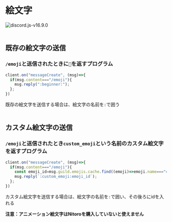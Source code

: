 # 絵文字
![](https://shields.io/badge/discord.js-v16.9.0-blue "discord.js-v16.9.0")
<br></br>


## 既存の絵文字の送信

### `/emoji`と送信されたときに`🔰`を返すプログラム
```js
client.on("messageCreate", (msg)=>{
  if(msg.content==="/emoji"){
    msg.reply(":beginner:");
  };
})
```
既存の絵文字を送信する場合は、絵文字の名前を`:`で囲う
<br></br>

## カスタム絵文字の送信
### `/emoji`と送信されたとき`custom_emoji`という名前のカスタム絵文字を返すプログラム
```js
client.on("messageCreate", (msg)=>{
  if(msg.content==="/emoji"){
    const emoji_id=msg.guild.emojis.cache.find((emoji)=>emoji.name==="custom_emoji");
    msg.reply(`:custom_emoji:emoji_id`);
  };
})
```
カスタム絵文字を送信する場合は、絵文字の名前を`:`で囲い、その後ろにidを入れる
 
**注意：アニメーション絵文字はNitoroを購入していないと使えません**
